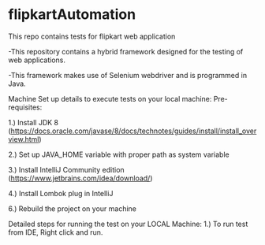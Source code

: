 # flipkartAutomation

This repo contains tests for flipkart web application

-This repository contains a hybrid framework designed for the testing of web applications.

-This framework makes use of Selenium webdriver and is programmed in Java.

Machine Set up details to execute tests on your local machine:
Pre-requisites:

1.) Install JDK 8 (https://docs.oracle.com/javase/8/docs/technotes/guides/install/install_overview.html)

2.) Set up JAVA_HOME variable with proper path as system variable

3.) Install IntelliJ Community edition (https://www.jetbrains.com/idea/download/)

4.) Install Lombok plug in IntelliJ

6.) Rebuild the project on your machine

Detailed steps for running the test on your LOCAL Machine:
1.) To run test from IDE, Right click and run.
